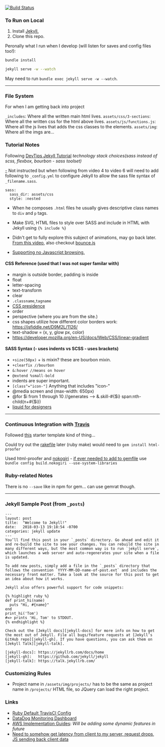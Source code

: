 [![Build Status](https://travis-ci.org/cheriejw/cheriejw.github.io.svg?branch=master)](https://travis-ci.org/cheriejw/cheriejw.github.io)
### To Run on Local

1) Install [Jekyll.](https://jekyllrb.com)
2) Clone this repo.

Peronally what I run when I develop (will listen for saves and config files too!):

```bash
bundle install

jekyll serve -w --watch
```

May need to run `bundle exec jekyll serve -w --watch`.

---

### File System
For when I am getting back into project

`_includes`: Where all the written main html lives.
`assets/css/3-sections`: Where all the written css for the html above lives.
`assets/js/functions.js`: Where all the js lives that adds the css classes to the elements.
`assets/img`: Where all the imgs are...


### Tutorial Notes
Following [DevTips Jekyll Tutorial](https://www.youtube.com/playlist?list=PLqGj3iMvMa4KQZUkRjfwMmTq_f1fbxerI)
_technology stack choices(sass instead of scss, flexbox, bourbon - sass toolset)_

[-](https://stackoverflow.com/questions/32045976/sass-wont-compile-file-unreadable-or-not-found/49293438#49293438) Not instructed but when following from video 4 to video 6 will need to add following to `_config.yml` to configure Jekyll to allow the sass file syntax of `_filename.sass`.

```
sass:
  sass_dir: assets/css
  style: :nested
```

- When he composes `.html` files he usually gives descriptive class names to `div` and `p` tags.

- Make SVG, HTML files to style over SASS and include in HTML with Jekyll using `{% include %}`

- Didn't get to fully explore this subject of animations, may go back later. [From this video](https://www.youtube.com/watch?v=PubNB94BLFc&index=12&list=PLqGj3iMvMa4KQZUkRjfwMmTq_f1fbxerI), also checkout [bounce.js](http://bouncejs.com/)
- [Supporting no Javascript browsing.](https://www.youtube.com/watch?v=b7tVNS7IoGM)

#### CSS Reference (used that I was not super familar with)
- margin is outside border, padding is inside
- float
- letter-spacing
- text-transform
- clear
- `.classname`,`tagname` 
- [CSS presidence](https://stackoverflow.com/questions/25105736/what-is-the-order-of-precedence-for-css)
- order
- perspective (where you are from the site.)
- css shapes utilize how different color borders work: https://jsfiddle.net/D9M2L/1126/
- text-shadow = (x, y, glow px, color)
- https://developer.mozilla.org/en-US/docs/Web/CSS/linear-gradient

#### SASS Syntax (- uses indents vs SCSS - uses brackets)
- `+size(50px)` + is mixin? these are bourbon mixin.
- `+clearfix //bourbon`
- `&:hover //means on hover`
- `@extend %small-bold`
- indents are super important.
- `[class^="icon-"]` Anything that includes "icon-"
- @media screen and (max-width: 650px)
- @for $i from 1 through 10 //generates --> &.skill-#{$i} span:nth-child(n+#{$i})
- [liquid for designers](https://github.com/Shopify/liquid/wiki/Liquid-for-Designers)

---

### Continuous Integration with [Travis](https://docs.travis-ci.com/user/languages/ruby/)
Followed [this](https://jekyllrb.com/docs/continuous-integration/travis-ci/) starter template kind of thing...

Could try out the [rakefile](https://github.com/ruby/rake) later (ruby make) would need to `gem install html-proofer`

Used html-proofer and [nokogiri](http://www.rubydoc.info/github/sparklemotion/nokogiri) - [if ever needed to add to gemfile](https://stackoverflow.com/questions/29782968/how-to-gem-install-nokogiri-use-system-libraries-via-gemfile) use `bundle config build.nokogiri --use-system-libraries`

### Ruby-related Notes
There is no `--save` like in npm for gem... can use gemrat though.

---

### Jekyll Sample Post (from `_posts`)
```
---
layout: post
title:  "Welcome to Jekyll!"
date:   2018-03-13 19:18:54 -0700
categories: jekyll update
---
You’ll find this post in your `_posts` directory. Go ahead and edit it and re-build the site to see your changes. You can rebuild the site in many different ways, but the most common way is to run `jekyll serve`, which launches a web server and auto-regenerates your site when a file is updated.

To add new posts, simply add a file in the `_posts` directory that follows the convention `YYYY-MM-DD-name-of-post.ext` and includes the necessary front matter. Take a look at the source for this post to get an idea about how it works.

Jekyll also offers powerful support for code snippets:

{% highlight ruby %}
def print_hi(name)
  puts "Hi, #{name}"
end
print_hi('Tom')
#=> prints 'Hi, Tom' to STDOUT.
{% endhighlight %}

Check out the [Jekyll docs][jekyll-docs] for more info on how to get the most out of Jekyll. File all bugs/feature requests at [Jekyll’s GitHub repo][jekyll-gh]. If you have questions, you can ask them on [Jekyll Talk][jekyll-talk].

[jekyll-docs]: https://jekyllrb.com/docs/home
[jekyll-gh]:   https://github.com/jekyll/jekyll
[jekyll-talk]: https://talk.jekyllrb.com/
```


### Customizing Rules
- Project name in `/assets/img/projects/` has to be the same as project name in `/projects/` HTML file, so JQuery can load the right project.

### Links
- [Ruby Default TravisCI Config](https://docs.travis-ci.com/user/languages/ruby/)
- [DataDog Monitoring Dashboard](https://app.datadoghq.com/dashboard/lists)
- [AWS Implementation Guides](https://aws.amazon.com/getting-started/projects/): *Will be adding some dynamic features in future*
- [Need to somehow get latency from client to my server, request drops, JS sending back client data](https://www.shivarweb.com/2977/what-does-google-analytics-do/)
